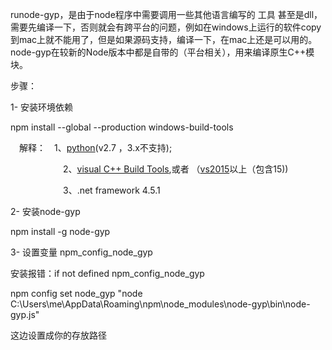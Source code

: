 runode-gyp，是由于node程序中需要调用一些其他语言编写的 工具 甚至是dll，需要先编译一下，否则就会有跨平台的问题，例如在windows上运行的软件copy到mac上就不能用了，但是如果源码支持，编译一下，在mac上还是可以用的。node-gyp在较新的Node版本中都是自带的（平台相关），用来编译原生C++模块。

步骤：

1- 安装环境依赖

npm install --global --production windows-build-tools

　解释：　1、[python](https://www.python.org/downloads/)(v2.7 ，3.x不支持);

　　　　　　2、[visual C++ Build Tools](http://landinghub.visualstudio.com/visual-cpp-build-tools),或者 （[vs2015](https://www.visualstudio.com/vs/community/)以上（包含15))

　　　　　　3、.net framework 4.5.1

2- 安装node-gyp

npm install -g node-gyp

3- 设置变量 npm_config_node_gyp

安装报错：if not defined npm_config_node_gyp

npm config set node_gyp "node C:\Users\me\AppData\Roaming\npm\node_modules\node-gyp\bin\node-gyp.js" 

这边设置成你的存放路径

